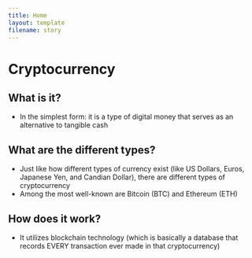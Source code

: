 ```yaml
---
title: Home
layout: template
filename: story
--- 
```


# Cryptocurrency 

## **What is it?**

- In the simplest form: it is a type of digital money that  serves as an alternative to tangible cash 

## **What are the different types?**

- Just like how different types of currency exist (like US Dollars, Euros, Japanese Yen, and Candian Dollar), there are different types of cryptocurrency
- Among the most well-known are Bitcoin (BTC) and Ethereum (ETH)

## **How does it work?**

- It utilizes blockchain technology (which is basically a database that records EVERY transaction ever made in that cryptocurrency)  

